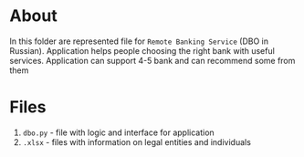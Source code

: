 # About

In this folder are represented file for `Remote Banking Service` (DBO in Russian). Application helps people choosing the right bank with useful services. Application can support 4-5 bank and can recommend some from them


# Files

1. `dbo.py` - file with logic and interface for application
2. `.xlsx` - files with information on legal entities and individuals 